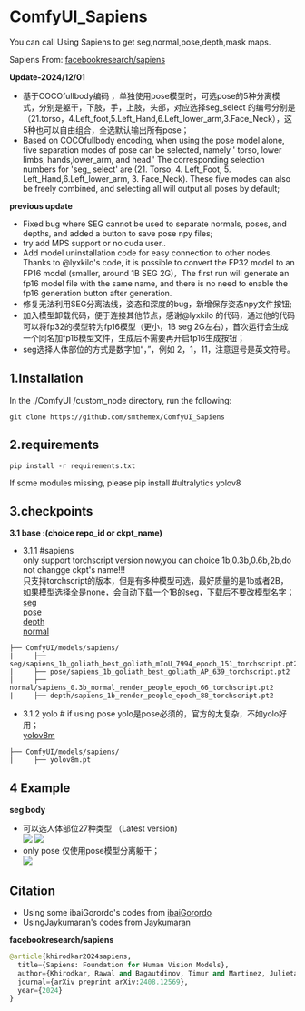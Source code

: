 # ComfyUI_Sapiens
You can call Using Sapiens to get seg,normal,pose,depth,mask maps.

Sapiens From: [facebookresearch/sapiens](https://github.com/facebookresearch/sapiens) 

**Update-2024/12/01**
* 基于COCOfullbody编码 ，单独使用pose模型时，可选pose的5种分离模式，分别是躯干，下肢，手，上肢，头部，对应选择seg_select 的编号分别是（21.torso，4.Left_foot,5.Left_Hand,6.Left_lower_arm,3.Face_Neck），这5种也可以自由组合，全选默认输出所有pose；
* Based on COCOfullbody encoding, when using the pose model alone, five separation modes of pose can be selected, namely ' torso, lower limbs, hands,lower_arm, and head.' The corresponding selection numbers for 'seg_ select' are (21. Torso, 4. Left_Foot, 5. Left_Hand,6.Left_lower_arm, 3. Face_Neck). These five modes can also be freely combined, and selecting all will output all poses by default;  

**previous update**

* Fixed bug where SEG cannot be used to separate normals, poses, and depths, and added a button to save pose npy files;
* try add MPS support or no cuda user..
* Add model uninstallation code for easy connection to other nodes. Thanks to @lyxkilo's code, it is possible to convert the FP32 model to an FP16 model (smaller, around 1B SEG 2G)，The first run will generate an fp16 model file with the same name, and there is no need to enable the fp16 generation button after generation.
* 修复无法利用SEG分离法线，姿态和深度的bug，新增保存姿态npy文件按钮; 
*  加入模型卸载代码，便于连接其他节点，感谢@lyxkilo 的代码，通过他的代码可以将fp32的模型转为fp16模型（更小，1B seg 2G左右），首次运行会生成一个同名加fp16模型文件，生成后不需要再开启fp16生成按钮；
* seg选择人体部位的方式是数字加“，”，例如 2，1，11，注意逗号是英文符号。

1.Installation  
-----
  In the ./ComfyUI /custom_node directory, run the following:   
```
git clone https://github.com/smthemex/ComfyUI_Sapiens
```
2.requirements  
----
```
pip install -r requirements.txt
```
If some modules missing, please pip install   #ultralytics yolov8

3.checkpoints 
----
**3.1 base :(choice repo_id or ckpt_name)**       
* 3.1.1 #sapiens    
only support torchscript version now,you can choice 1b,0.3b,0.6b,2b,do not changge ckpt's name!!!    
只支持torchscript的版本，但是有多种模型可选，最好质量的是1b或者2B，如果模型选择全是none，会自动下载一个1B的seg，下载后不要改模型名字；     
[seg](https://huggingface.co/facebook/sapiens-seg-1b-torchscript)  
[pose](https://huggingface.co/facebook/sapiens-pose-1b-torchscript)  
[depth](https://huggingface.co/facebook/sapiens-depth-1b-torchscript)  
[normal](https://huggingface.co/facebook/sapiens-normal-1b-torchscript)  
```
├── ComfyUI/models/sapiens/
|     ├── seg/sapiens_1b_goliath_best_goliath_mIoU_7994_epoch_151_torchscript.pt2
|     ├── pose/sapiens_1b_goliath_best_goliath_AP_639_torchscript.pt2
|     ├── normal/sapiens_0.3b_normal_render_people_epoch_66_torchscript.pt2
|     ├── depth/sapiens_1b_render_people_epoch_88_torchscript.pt2
```
* 3.1.2 yolo # if using pose
yolo是pose必须的，官方的太复杂，不如yolo好用；  
[yolov8m](https://huggingface.co/Ultralytics/YOLOv8/tree/main)   
```
├── ComfyUI/models/sapiens/
|     ├── yolov8m.pt
```
4 Example
----
**seg body**    
* 可以选人体部位27种类型 （Latest version)        
![](https://github.com/smthemex/ComfyUI_Sapiens/blob/main/exampleA.png)
![](https://github.com/smthemex/ComfyUI_Sapiens/blob/main/exampleB.png)
* only pose 仅使用pose模型分离躯干；  
![](https://github.com/smthemex/ComfyUI_Sapiens/blob/main/example.png) 

Citation
------
* Using some ibaiGorordo's codes from [ibaiGorordo](https://github.com/ibaiGorordo/Sapiens-Pytorch-Inference)  
* UsingJaykumaran's codes from [Jaykumaran](https://learnopencv.com/sapiens-human-vision-models)
  
**facebookresearch/sapiens**
``` python  
@article{khirodkar2024sapiens,
  title={Sapiens: Foundation for Human Vision Models},
  author={Khirodkar, Rawal and Bagautdinov, Timur and Martinez, Julieta and Zhaoen, Su and James, Austin and Selednik, Peter and Anderson, Stuart and Saito, Shunsuke},
  journal={arXiv preprint arXiv:2408.12569},
  year={2024}
}
```
